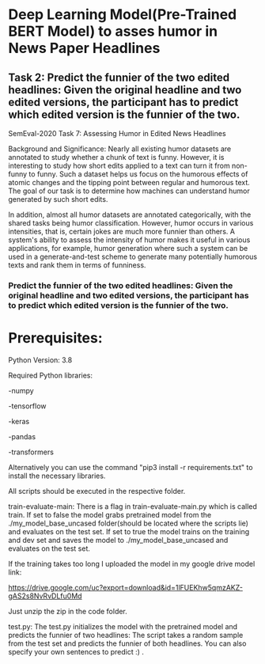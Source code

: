 # Deep Learning Model(Pre-Trained BERT Model) to asses humor in News Paper Headlines
## Task 2: Predict the funnier of the two edited headlines: Given the original headline and two edited versions, the participant has to predict which edited version is the funnier of the two.

SemEval-2020 Task 7: Assessing Humor in Edited News Headlines


Background and Significance: Nearly all existing humor datasets are annotated to study whether a chunk of text is funny. However, it is interesting to study how short edits applied to a text can turn it from non-funny to funny. Such a dataset helps us focus on the humorous effects of atomic changes and the tipping point between regular and humorous text. The goal of our task is to determine how machines can understand humor generated by such short edits.

In addition, almost all humor datasets are annotated categorically, with the shared tasks being humor classification. However, humor occurs in various intensities, that is, certain jokes are much more funnier than others. A system's ability to assess the intensity of humor makes it useful in various applications, for example, humor generation where such a system can be used in a generate-and-test scheme to generate many potentially humorous texts and rank them in terms of funniness.

### Predict the funnier of the two edited headlines: Given the original headline and two edited versions, the participant has to predict which edited version is the funnier of the two.


# Prerequisites:

Python Version: 3.8

Required Python libraries:

-numpy  

-tensorflow 

-keras 

-pandas 

-transformers 

Alternatively you can use the command "pip3 install -r requirements.txt" to install the necessary libraries.

All scripts should be executed in the respective folder.

train-evaluate-main:
There is a flag in train-evaluate-main.py which is called train. If set to false the model grabs pretrained model from
the ./my_model_base_uncased folder(should be located where the scripts lie) and evaluates on the test set. If set to
true the model trains on the training and dev set and saves the model to ./my_model_base_uncased and evaluates on the
test set.

If the training takes too long I uploaded the model in my google drive model link:

https://drive.google.com/uc?export=download&id=1lFUEKhw5qmzAKZ-gAS2s8NvRvDLfu0Md

Just unzip the zip in the code folder.

test.py:
The test.py initializes the model with the pretrained model and predicts the funnier of two headlines:
The script takes a random sample from the test set and predicts the funnier of both headlines. You can also specify your
own sentences to predict :) .
